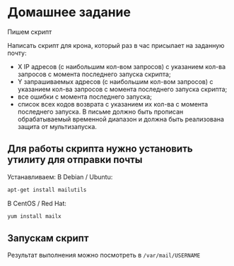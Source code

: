 # Домашнее задание

Пишем скрипт

Написать скрипт для крона, который раз в час присылает на заданную почту:
- X IP адресов (с наибольшим кол-вом запросов) с указанием кол-ва запросов c момента последнего запуска скрипта;
- Y запрашиваемых адресов (с наибольшим кол-вом запросов) с указанием кол-ва запросов c момента последнего запуска скрипта;
- все ошибки c момента последнего запуска;
- список всех кодов возврата с указанием их кол-ва с момента последнего запуска. В письме должно быть прописан обрабатываемый временной диапазон и должна быть реализована защита от мультизапуска.

## Для работы скрипта нужно установить утилиту для отправки почты

Устанавливаем:
В Debian / Ubuntu:
```bash
apt-get install mailutils
```
В CentOS / Red Hat:
```bash
yum install mailx
```

## Запускам скрипт

Результат выполнения можно посмотреть в `/var/mail/USERNAME`
